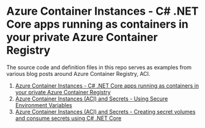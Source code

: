 # Azure Container Instances - C# .NET Core apps running as containers in your private Azure Container Registry

The source code and definition files in this repo serves as examples from various blog posts around Azure Container Registry, ACI.

1. [Azure Container Instances - C# .NET Core apps running as containers in your private Azure Container Registry](https://zimmergren.net/azure-container-instances-private-azure-container-registry-image-repository/)
2. [Azure Container Instances (ACI) and Secrets - Using Secure Environment Variables](https://zimmergren.net/azure-container-instances-and-secrets-secure-environment-variables-aci/)
3. [Azure Container Instances (ACI) and Secrets - Creating secret volumes and consume secrets using C# .NET Core](https://zimmergren.net/azure-container-instances-aci-mounting-secrets-volume-dotnet-core/)
